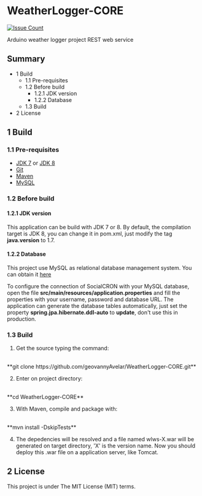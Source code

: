# WeatherLogger-CORE
[![Issue Count](https://codeclimate.com/github/geovannyAvelar/WeatherLogger-CORE/badges/issue_count.svg)](https://codeclimate.com/github/geovannyAvelar/WeatherLogger-CORE)

Arduino weather logger project REST web service

## Summary
* 1 Build
    * 1.1 Pre-requisites
    * 1.2 Before build
        * 1.2.1 JDK version
        * 1.2.2 Database
    * 1.3 Build
* 2 License

## 1 Build

### 1.1 Pre-requisites

- [JDK 7](http://www.oracle.com/technetwork/java/javase/downloads/jdk7-downloads-1880260.html) or [JDK 8](http://www.oracle.com/technetwork/pt/java/javase/downloads/jdk8-downloads-2133151.html)
- [Git](https://git-scm.com/)
- [Maven](https://maven.apache.org/)
- [MySQL](https://www.mysql.com/)

### 1.2 Before build
#### 1.2.1 JDK version
This application can be build with JDK 7 or 8. By default, the compilation target is JDK 8, you can change it in pom.xml, just modify the tag **java.version** to 1.7.

#### 1.2.2 Database
This project use MySQL as relational database management system. You can obtain it [here](https://www.mysql.com/downloads/)

To configure the connection of SocialCRON with your MySQL database, open the file **src/main/resources/application.properties** and fill the properties with your username, password and database URL. The application can generate the database tables automatically, just set the property **spring.jpa.hibernate.ddl-auto** to **update**, don't use this in production.

### 1.3 Build

1. Get the source typing the command:
<br>
**git clone https://github.com/geovannyAvelar/WeatherLogger-CORE.git**

2. Enter on project directory:
<br>
**cd WeatherLogger-CORE**

3. With Maven, compile and package with:
<br>
**mvn install -DskipTests**

4. The depedencies will be resolved and a file named wlws-X.war will be generated on target directory, 'X' is the version name. Now you should deploy this .war file on a application server, like Tomcat.

## 2 License
This project is under The MIT License (MIT) terms.
